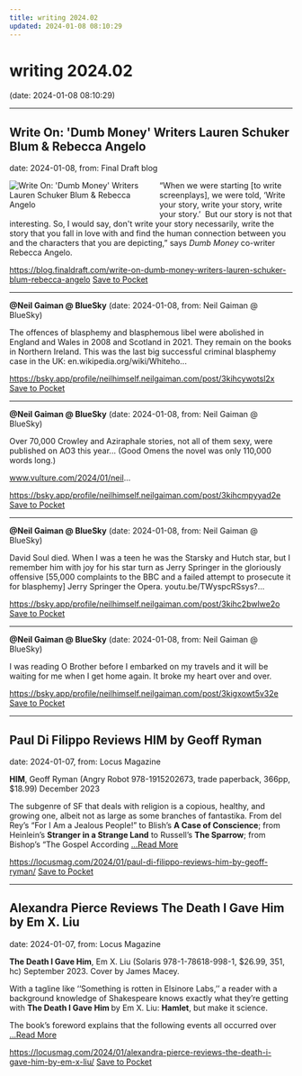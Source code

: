 ```yaml
---
title: writing 2024.02
updated: 2024-01-08 08:10:29
---
```


# writing 2024.02

(date: 2024-01-08 08:10:29)

---

## Write On: 'Dumb Money' Writers Lauren Schuker Blum & Rebecca Angelo

date: 2024-01-08, from: Final Draft blog

<div class="hs-featured-image-wrapper"> 
 <a href="https://blog.finaldraft.com/write-on-dumb-money-writers-lauren-schuker-blum-rebecca-angelo" title="" class="hs-featured-image-link"> <img src="https://blog.finaldraft.com/hubfs/Write%20On%20Dumb%20Money%20Writers%20Lauren%20Schuker%20Blum%20%26%20Rebecca%20Angelo.png" alt="Write On: 'Dumb Money' Writers Lauren Schuker Blum &amp; Rebecca Angelo" class="hs-featured-image" style="width:auto !important; max-width:50%; float:left; margin:0 15px 15px 0;"> </a> 
</div> 
<p>“When we were starting [to write screenplays], we were told, ‘Write your story, write your story, write your story.’<span>&nbsp; </span>But our story is not that interesting. So, I would say, don't write your story necessarily, write the story that you fall in love with and find the human connection between you and the characters that you are depicting,” says <em>Dumb Money</em> co-writer Rebecca Angelo.</p>

<span class="feed-item-link">
<a href="https://blog.finaldraft.com/write-on-dumb-money-writers-lauren-schuker-blum-rebecca-angelo">https://blog.finaldraft.com/write-on-dumb-money-writers-lauren-schuker-blum-rebecca-angelo</a> <a href="https://getpocket.com/save" class="pocket-btn" data-lang="en" data-save-url="https://blog.finaldraft.com/write-on-dumb-money-writers-lauren-schuker-blum-rebecca-angelo">Save to Pocket</a>
</span>

---

**@Neil Gaiman @ BlueSky** (date: 2024-01-08, from: Neil Gaiman @ BlueSky)

The offences of blasphemy and blasphemous libel were abolished in England and Wales in 2008 and Scotland in 2021. They remain on the books in Northern Ireland. This was the last big successful criminal blasphemy case in the UK: en.wikipedia.org/wiki/Whiteho...

<span class="feed-item-link">
<a href="https://bsky.app/profile/neilhimself.neilgaiman.com/post/3kihcywotsl2x">https://bsky.app/profile/neilhimself.neilgaiman.com/post/3kihcywotsl2x</a> <a href="https://getpocket.com/save" class="pocket-btn" data-lang="en" data-save-url="https://bsky.app/profile/neilhimself.neilgaiman.com/post/3kihcywotsl2x">Save to Pocket</a>
</span>

---

**@Neil Gaiman @ BlueSky** (date: 2024-01-08, from: Neil Gaiman @ BlueSky)

Over 70,000 Crowley and Aziraphale stories, not all of them sexy, were published on AO3 this year... (Good Omens the novel was only 110,000 words long.)

www.vulture.com/2024/01/neil...

<span class="feed-item-link">
<a href="https://bsky.app/profile/neilhimself.neilgaiman.com/post/3kihcmpyyad2e">https://bsky.app/profile/neilhimself.neilgaiman.com/post/3kihcmpyyad2e</a> <a href="https://getpocket.com/save" class="pocket-btn" data-lang="en" data-save-url="https://bsky.app/profile/neilhimself.neilgaiman.com/post/3kihcmpyyad2e">Save to Pocket</a>
</span>

---

**@Neil Gaiman @ BlueSky** (date: 2024-01-08, from: Neil Gaiman @ BlueSky)

David Soul died. When I was a teen he was the Starsky and Hutch star, but I remember him with joy for his star turn as Jerry Springer in the gloriously offensive [55,000 complaints to the BBC and a failed attempt to prosecute it for blasphemy] Jerry Springer the Opera.
youtu.be/TWyspcRSsys?...

<span class="feed-item-link">
<a href="https://bsky.app/profile/neilhimself.neilgaiman.com/post/3kihc2bwlwe2o">https://bsky.app/profile/neilhimself.neilgaiman.com/post/3kihc2bwlwe2o</a> <a href="https://getpocket.com/save" class="pocket-btn" data-lang="en" data-save-url="https://bsky.app/profile/neilhimself.neilgaiman.com/post/3kihc2bwlwe2o">Save to Pocket</a>
</span>

---

**@Neil Gaiman @ BlueSky** (date: 2024-01-08, from: Neil Gaiman @ BlueSky)

I was reading O Brother before I embarked on my travels and it will be waiting for me when I get home again. It broke my heart over and over.

<span class="feed-item-link">
<a href="https://bsky.app/profile/neilhimself.neilgaiman.com/post/3kigxowt5v32e">https://bsky.app/profile/neilhimself.neilgaiman.com/post/3kigxowt5v32e</a> <a href="https://getpocket.com/save" class="pocket-btn" data-lang="en" data-save-url="https://bsky.app/profile/neilhimself.neilgaiman.com/post/3kigxowt5v32e">Save to Pocket</a>
</span>

---

## Paul Di Filippo Reviews HIM by Geoff Ryman

date: 2024-01-07, from: Locus Magazine

<p><strong>HIM</strong>, Geoff Ryman (Angry Robot 978-1915202673, trade paperback, 366pp, $18.99) December 2023</p>
<p>The subgenre of SF that deals with religion is a copious, healthy, and growing one, albeit not as large as some branches of fantastika. From del Rey’s “For I Am a Jealous People!” to Blish’s <b>A Case of Conscience</b>; from Heinlein’s <b>Stranger in a Strange Land</b> to Russell’s <b>The Sparrow</b>; from Bishop’s “The Gospel According  <a href="https://locusmag.com/2024/01/paul-di-filippo-reviews-him-by-geoff-ryman/" class="read-more">...Read More </a></p>

<span class="feed-item-link">
<a href="https://locusmag.com/2024/01/paul-di-filippo-reviews-him-by-geoff-ryman/">https://locusmag.com/2024/01/paul-di-filippo-reviews-him-by-geoff-ryman/</a> <a href="https://getpocket.com/save" class="pocket-btn" data-lang="en" data-save-url="https://locusmag.com/2024/01/paul-di-filippo-reviews-him-by-geoff-ryman/">Save to Pocket</a>
</span>

---

## Alexandra Pierce Reviews The Death I Gave Him by Em X. Liu

date: 2024-01-07, from: Locus Magazine

<p><strong>The Death I Gave Him</strong>, Em X. Liu (Solaris 978-1-78618-998-1, $26.99, 351, hc) September 2023. Cover by James Macey.</p>
<p>With a tagline like ‘‘Something is rotten in El­sinore Labs,’’ a reader with a background knowl­edge of Shakespeare knows exactly what they’re getting with <strong>The Death I Gave Him </strong>by Em X. Liu: <strong>Hamlet</strong>, but make it science.</p>
<p>The book’s foreword explains that the follow­ing events all occurred over  <a href="https://locusmag.com/2024/01/alexandra-pierce-reviews-the-death-i-gave-him-by-em-x-liu/" class="read-more">...Read More </a></p>

<span class="feed-item-link">
<a href="https://locusmag.com/2024/01/alexandra-pierce-reviews-the-death-i-gave-him-by-em-x-liu/">https://locusmag.com/2024/01/alexandra-pierce-reviews-the-death-i-gave-him-by-em-x-liu/</a> <a href="https://getpocket.com/save" class="pocket-btn" data-lang="en" data-save-url="https://locusmag.com/2024/01/alexandra-pierce-reviews-the-death-i-gave-him-by-em-x-liu/">Save to Pocket</a>
</span>



<script type="text/javascript">!function(d,i){if(!d.getElementById(i)){var j=d.createElement("script");j.id=i;j.src="https://widgets.getpocket.com/v1/j/btn.js?v=1";var w=d.getElementById(i);d.body.appendChild(j);}}(document,"pocket-btn-js");</script>

